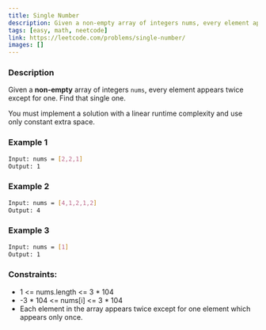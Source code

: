 ```yaml
---
title: Single Number
description: Given a non-empty array of integers nums, every element appears twice except for one. Find that single one.
tags: [easy, math, neetcode]
link: https://leetcode.com/problems/single-number/
images: []
---
```


### Description

Given a **non-empty** array of integers `nums`, every element appears twice except for one. Find that single one.

You must implement a solution with a linear runtime complexity and use only constant extra space.

### Example 1

```bash
Input: nums = [2,2,1]
Output: 1

```

### Example 2

```bash
Input: nums = [4,1,2,1,2]
Output: 4

```

### Example 3

```bash
Input: nums = [1]
Output: 1
```


### Constraints:

- 1 <= nums.length <= 3 * 104
- -3 * 104 <= nums[i] <= 3 * 104
- Each element in the array appears twice except for one element which appears only once.